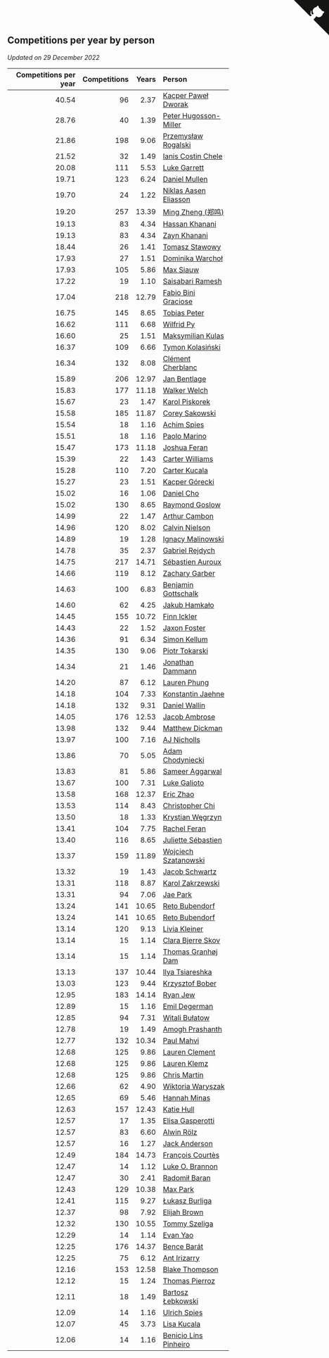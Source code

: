 ## Competitions per year by person

*Updated on 29 December 2022*

| Competitions per year | Competitions | Years | Person |
| ---: | ---: | ---: | :--- |
| 40.54 | 96 | 2.37 | [Kacper Paweł Dworak](https://www.worldcubeassociation.org/persons/2020DWOR01) |
| 28.76 | 40 | 1.39 | [Peter Hugosson-Miller](https://www.worldcubeassociation.org/persons/2021HUGO01) |
| 21.86 | 198 | 9.06 | [Przemysław Rogalski](https://www.worldcubeassociation.org/persons/2013ROGA02) |
| 21.52 | 32 | 1.49 | [Ianis Costin Chele](https://www.worldcubeassociation.org/persons/2021CHEL01) |
| 20.08 | 111 | 5.53 | [Luke Garrett](https://www.worldcubeassociation.org/persons/2017GARR05) |
| 19.71 | 123 | 6.24 | [Daniel Mullen](https://www.worldcubeassociation.org/persons/2016MULL04) |
| 19.70 | 24 | 1.22 | [Niklas Aasen Eliasson](https://www.worldcubeassociation.org/persons/2021ELIA01) |
| 19.20 | 257 | 13.39 | [Ming Zheng (郑鸣)](https://www.worldcubeassociation.org/persons/2009ZHEN11) |
| 19.13 | 83 | 4.34 | [Hassan Khanani](https://www.worldcubeassociation.org/persons/2018KHAN26) |
| 19.13 | 83 | 4.34 | [Zayn Khanani](https://www.worldcubeassociation.org/persons/2018KHAN28) |
| 18.44 | 26 | 1.41 | [Tomasz Stawowy](https://www.worldcubeassociation.org/persons/2021STAW01) |
| 17.93 | 27 | 1.51 | [Dominika Warchoł](https://www.worldcubeassociation.org/persons/2021WARC01) |
| 17.93 | 105 | 5.86 | [Max Siauw](https://www.worldcubeassociation.org/persons/2017SIAU02) |
| 17.22 | 19 | 1.10 | [Saisabari Ramesh](https://www.worldcubeassociation.org/persons/2021RAME01) |
| 17.04 | 218 | 12.79 | [Fabio Bini Graciose](https://www.worldcubeassociation.org/persons/2010GRAC02) |
| 16.75 | 145 | 8.65 | [Tobias Peter](https://www.worldcubeassociation.org/persons/2014PETE03) |
| 16.62 | 111 | 6.68 | [Wilfrid Py](https://www.worldcubeassociation.org/persons/2016PYWI01) |
| 16.60 | 25 | 1.51 | [Maksymilian Kulas](https://www.worldcubeassociation.org/persons/2021KULA02) |
| 16.37 | 109 | 6.66 | [Tymon Kolasiński](https://www.worldcubeassociation.org/persons/2016KOLA02) |
| 16.34 | 132 | 8.08 | [Clément Cherblanc](https://www.worldcubeassociation.org/persons/2014CHER05) |
| 15.89 | 206 | 12.97 | [Jan Bentlage](https://www.worldcubeassociation.org/persons/2010BENT01) |
| 15.83 | 177 | 11.18 | [Walker Welch](https://www.worldcubeassociation.org/persons/2011WELC01) |
| 15.67 | 23 | 1.47 | [Karol Piskorek](https://www.worldcubeassociation.org/persons/2021PISK01) |
| 15.58 | 185 | 11.87 | [Corey Sakowski](https://www.worldcubeassociation.org/persons/2011SAKO01) |
| 15.54 | 18 | 1.16 | [Achim Spies](https://www.worldcubeassociation.org/persons/2021SPIE01) |
| 15.51 | 18 | 1.16 | [Paolo Marino](https://www.worldcubeassociation.org/persons/2021MARI04) |
| 15.47 | 173 | 11.18 | [Joshua Feran](https://www.worldcubeassociation.org/persons/2011FERA01) |
| 15.39 | 22 | 1.43 | [Carter Williams](https://www.worldcubeassociation.org/persons/2021WILL06) |
| 15.28 | 110 | 7.20 | [Carter Kucala](https://www.worldcubeassociation.org/persons/2015KUCA01) |
| 15.27 | 23 | 1.51 | [Kacper Górecki](https://www.worldcubeassociation.org/persons/2021GORE01) |
| 15.02 | 16 | 1.06 | [Daniel Cho](https://www.worldcubeassociation.org/persons/2021CHOD01) |
| 15.02 | 130 | 8.65 | [Raymond Goslow](https://www.worldcubeassociation.org/persons/2014GOSL01) |
| 14.99 | 22 | 1.47 | [Arthur Cambon](https://www.worldcubeassociation.org/persons/2021CAMB01) |
| 14.96 | 120 | 8.02 | [Calvin Nielson](https://www.worldcubeassociation.org/persons/2014NIEL03) |
| 14.89 | 19 | 1.28 | [Ignacy Malinowski](https://www.worldcubeassociation.org/persons/2021MALI02) |
| 14.78 | 35 | 2.37 | [Gabriel Rejdych](https://www.worldcubeassociation.org/persons/2020REJD01) |
| 14.75 | 217 | 14.71 | [Sébastien Auroux](https://www.worldcubeassociation.org/persons/2008AURO01) |
| 14.66 | 119 | 8.12 | [Zachary Garber](https://www.worldcubeassociation.org/persons/2014GARB01) |
| 14.63 | 100 | 6.83 | [Benjamin Gottschalk](https://www.worldcubeassociation.org/persons/2016GOTT01) |
| 14.60 | 62 | 4.25 | [Jakub Hamkało](https://www.worldcubeassociation.org/persons/2018HAMK01) |
| 14.45 | 155 | 10.72 | [Finn Ickler](https://www.worldcubeassociation.org/persons/2012ICKL01) |
| 14.43 | 22 | 1.52 | [Jaxon Foster](https://www.worldcubeassociation.org/persons/2021FOST01) |
| 14.36 | 91 | 6.34 | [Simon Kellum](https://www.worldcubeassociation.org/persons/2016KELL12) |
| 14.35 | 130 | 9.06 | [Piotr Tokarski](https://www.worldcubeassociation.org/persons/2013TOKA01) |
| 14.34 | 21 | 1.46 | [Jonathan Dammann](https://www.worldcubeassociation.org/persons/2021DAMM01) |
| 14.20 | 87 | 6.12 | [Lauren Phung](https://www.worldcubeassociation.org/persons/2016PHUN02) |
| 14.18 | 104 | 7.33 | [Konstantin Jaehne](https://www.worldcubeassociation.org/persons/2015JAEH01) |
| 14.18 | 132 | 9.31 | [Daniel Wallin](https://www.worldcubeassociation.org/persons/2013WALL03) |
| 14.05 | 176 | 12.53 | [Jacob Ambrose](https://www.worldcubeassociation.org/persons/2010AMBR01) |
| 13.98 | 132 | 9.44 | [Matthew Dickman](https://www.worldcubeassociation.org/persons/2013DICK01) |
| 13.97 | 100 | 7.16 | [AJ Nicholls](https://www.worldcubeassociation.org/persons/2015NICH04) |
| 13.86 | 70 | 5.05 | [Adam Chodyniecki](https://www.worldcubeassociation.org/persons/2017CHOD02) |
| 13.83 | 81 | 5.86 | [Sameer Aggarwal](https://www.worldcubeassociation.org/persons/2017AGGA01) |
| 13.67 | 100 | 7.31 | [Luke Galioto](https://www.worldcubeassociation.org/persons/2015GALI02) |
| 13.58 | 168 | 12.37 | [Eric Zhao](https://www.worldcubeassociation.org/persons/2010ZHAO19) |
| 13.53 | 114 | 8.43 | [Christopher Chi](https://www.worldcubeassociation.org/persons/2014CHIC01) |
| 13.50 | 18 | 1.33 | [Krystian Węgrzyn](https://www.worldcubeassociation.org/persons/2021WEGR01) |
| 13.41 | 104 | 7.75 | [Rachel Feran](https://www.worldcubeassociation.org/persons/2015FERA01) |
| 13.40 | 116 | 8.65 | [Juliette Sébastien](https://www.worldcubeassociation.org/persons/2014SEBA01) |
| 13.37 | 159 | 11.89 | [Wojciech Szatanowski](https://www.worldcubeassociation.org/persons/2011SZAT01) |
| 13.32 | 19 | 1.43 | [Jacob Schwartz](https://www.worldcubeassociation.org/persons/2021SCHW01) |
| 13.31 | 118 | 8.87 | [Karol Zakrzewski](https://www.worldcubeassociation.org/persons/2014ZAKR01) |
| 13.31 | 94 | 7.06 | [Jae Park](https://www.worldcubeassociation.org/persons/2015PARK24) |
| 13.24 | 141 | 10.65 | [Reto Bubendorf](https://www.worldcubeassociation.org/persons/2012BUBE01) |
| 13.24 | 141 | 10.65 | [Reto Bubendorf](https://www.worldcubeassociation.org/persons/2012BUBE01) |
| 13.14 | 120 | 9.13 | [Livia Kleiner](https://www.worldcubeassociation.org/persons/2013KLEI03) |
| 13.14 | 15 | 1.14 | [Clara Bjerre Skov](https://www.worldcubeassociation.org/persons/2021SKOV01) |
| 13.14 | 15 | 1.14 | [Thomas Granhøj Dam](https://www.worldcubeassociation.org/persons/2021DAMT01) |
| 13.13 | 137 | 10.44 | [Ilya Tsiareshka](https://www.worldcubeassociation.org/persons/2012TERE01) |
| 13.03 | 123 | 9.44 | [Krzysztof Bober](https://www.worldcubeassociation.org/persons/2013BOBE01) |
| 12.95 | 183 | 14.14 | [Ryan Jew](https://www.worldcubeassociation.org/persons/2008JEWR01) |
| 12.89 | 15 | 1.16 | [Emil Degerman](https://www.worldcubeassociation.org/persons/2021DEGE01) |
| 12.85 | 94 | 7.31 | [Witali Bułatow](https://www.worldcubeassociation.org/persons/2015BUAT01) |
| 12.78 | 19 | 1.49 | [Amogh Prashanth](https://www.worldcubeassociation.org/persons/2021PRAS01) |
| 12.77 | 132 | 10.34 | [Paul Mahvi](https://www.worldcubeassociation.org/persons/2012MAHV01) |
| 12.68 | 125 | 9.86 | [Lauren Clement](https://www.worldcubeassociation.org/persons/2013KLEM01) |
| 12.68 | 125 | 9.86 | [Lauren Klemz](https://www.worldcubeassociation.org/persons/2013KLEM01) |
| 12.68 | 125 | 9.86 | [Chris Martin](https://www.worldcubeassociation.org/persons/2013MART03) |
| 12.66 | 62 | 4.90 | [Wiktoria Waryszak](https://www.worldcubeassociation.org/persons/2018WARY01) |
| 12.65 | 69 | 5.46 | [Hannah Minas](https://www.worldcubeassociation.org/persons/2017MINA04) |
| 12.63 | 157 | 12.43 | [Katie Hull](https://www.worldcubeassociation.org/persons/2010HULL01) |
| 12.57 | 17 | 1.35 | [Elisa Gasperotti](https://www.worldcubeassociation.org/persons/2021GASP01) |
| 12.57 | 83 | 6.60 | [Alwin Rölz](https://www.worldcubeassociation.org/persons/2016ROLZ01) |
| 12.57 | 16 | 1.27 | [Jack Anderson](https://www.worldcubeassociation.org/persons/2021ANDE05) |
| 12.49 | 184 | 14.73 | [François Courtès](https://www.worldcubeassociation.org/persons/2008COUR01) |
| 12.47 | 14 | 1.12 | [Luke O. Brannon](https://www.worldcubeassociation.org/persons/2021BRAN02) |
| 12.47 | 30 | 2.41 | [Radomił Baran](https://www.worldcubeassociation.org/persons/2020BARA02) |
| 12.43 | 129 | 10.38 | [Max Park](https://www.worldcubeassociation.org/persons/2012PARK03) |
| 12.41 | 115 | 9.27 | [Łukasz Burliga](https://www.worldcubeassociation.org/persons/2013BURL01) |
| 12.37 | 98 | 7.92 | [Elijah Brown](https://www.worldcubeassociation.org/persons/2015BROW03) |
| 12.32 | 130 | 10.55 | [Tommy Szeliga](https://www.worldcubeassociation.org/persons/2012SZEL01) |
| 12.29 | 14 | 1.14 | [Evan Yao](https://www.worldcubeassociation.org/persons/2021YAOE02) |
| 12.25 | 176 | 14.37 | [Bence Barát](https://www.worldcubeassociation.org/persons/2008BARA01) |
| 12.25 | 75 | 6.12 | [Ant Irizarry](https://www.worldcubeassociation.org/persons/2016IRIZ02) |
| 12.16 | 153 | 12.58 | [Blake Thompson](https://www.worldcubeassociation.org/persons/2010THOM03) |
| 12.12 | 15 | 1.24 | [Thomas Pierroz](https://www.worldcubeassociation.org/persons/2021PIER01) |
| 12.11 | 18 | 1.49 | [Bartosz Łebkowski](https://www.worldcubeassociation.org/persons/2021LEBK01) |
| 12.09 | 14 | 1.16 | [Ulrich Spies](https://www.worldcubeassociation.org/persons/2021SPIE02) |
| 12.07 | 45 | 3.73 | [Lisa Kucala](https://www.worldcubeassociation.org/persons/2019KUCA01) |
| 12.06 | 14 | 1.16 | [Benicio Lins Pinheiro](https://www.worldcubeassociation.org/persons/2021PINH01) |


<a href="https://github.com/jonatanklosko/wca_statistics" class="github-corner" aria-label="View source on Github"><svg width="80" height="80" viewBox="0 0 250 250" style="fill:#151513; color:#fff; position: absolute; top: 0; border: 0; right: 0;" aria-hidden="true"><path d="M0,0 L115,115 L130,115 L142,142 L250,250 L250,0 Z"></path><path d="M128.3,109.0 C113.8,99.7 119.0,89.6 119.0,89.6 C122.0,82.7 120.5,78.6 120.5,78.6 C119.2,72.0 123.4,76.3 123.4,76.3 C127.3,80.9 125.5,87.3 125.5,87.3 C122.9,97.6 130.6,101.9 134.4,103.2" fill="currentColor" style="transform-origin: 130px 106px;" class="octo-arm"></path><path d="M115.0,115.0 C114.9,115.1 118.7,116.5 119.8,115.4 L133.7,101.6 C136.9,99.2 139.9,98.4 142.2,98.6 C133.8,88.0 127.5,74.4 143.8,58.0 C148.5,53.4 154.0,51.2 159.7,51.0 C160.3,49.4 163.2,43.6 171.4,40.1 C171.4,40.1 176.1,42.5 178.8,56.2 C183.1,58.6 187.2,61.8 190.9,65.4 C194.5,69.0 197.7,73.2 200.1,77.6 C213.8,80.2 216.3,84.9 216.3,84.9 C212.7,93.1 206.9,96.0 205.4,96.6 C205.1,102.4 203.0,107.8 198.3,112.5 C181.9,128.9 168.3,122.5 157.7,114.1 C157.9,116.9 156.7,120.9 152.7,124.9 L141.0,136.5 C139.8,137.7 141.6,141.9 141.8,141.8 Z" fill="currentColor" class="octo-body"></path></svg></a><style>.github-corner:hover .octo-arm{animation:octocat-wave 560ms ease-in-out}@keyframes octocat-wave{0%,100%{transform:rotate(0)}20%,60%{transform:rotate(-25deg)}40%,80%{transform:rotate(10deg)}}@media (max-width:500px){.github-corner:hover .octo-arm{animation:none}.github-corner .octo-arm{animation:octocat-wave 560ms ease-in-out}}</style>

